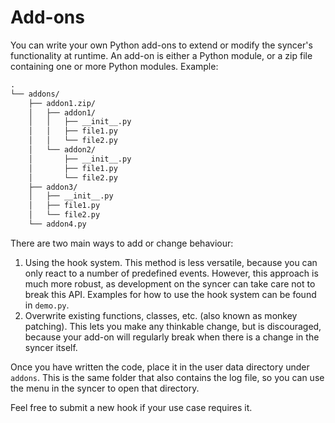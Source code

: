 # Add-ons

You can write your own Python add-ons to extend or modify the syncer's functionality at
runtime. An add-on is either a Python module, or a zip file containing one or more Python modules.
Example:

```txt
.
└── addons/
    ├── addon1.zip/
    │   ├── addon1/
    │   │   ├── __init__.py
    │   │   ├── file1.py
    │   │   └── file2.py
    │   └── addon2/
    │       ├── __init__.py
    │       ├── file1.py
    │       └── file2.py
    ├── addon3/
    │   ├── __init__.py
    │   ├── file1.py
    │   └── file2.py
    └── addon4.py
```

There are two main ways to add or change behaviour:

1. Using the hook system. This method is less versatile, because you can only react to
   a number of predefined events. However, this approach is much more robust, as
   development on the syncer can take care not to break this API. Examples for how to use
   the hook system can be found in `demo.py`.
2. Overwrite existing functions, classes, etc. (also known as monkey patching). This
   lets you make any thinkable change, but is discouraged, because your add-on will regularly
   break when there is a change in the syncer itself.

Once you have written the code, place it in the user data directory under `addons`.
This is the same folder that also contains the log file, so you can use the menu in
the syncer to open that directory.

Feel free to submit a new hook if your use case requires it.
